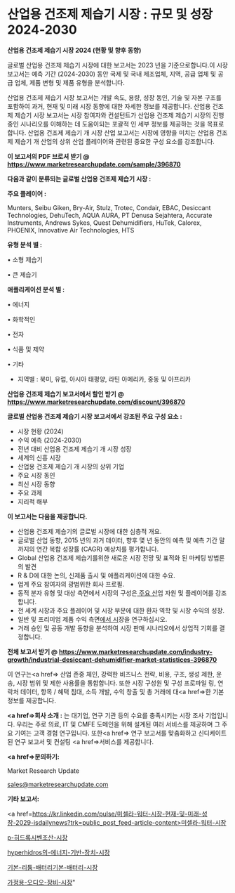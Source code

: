# 산업용 건조제 제습기 시장 : 규모 및 성장 2024-2030

<strong>산업용 건조제 제습기 시장 2024 (현황 및 향후 동향)</strong>

글로벌 산업용 건조제 제습기 시장에 대한 보고서는 2023 년을 기준으로합니다.이 시장 보고서는 예측 기간 (2024-2030) 동안 국제 및 국내 제조업체, 지역, 공급 업체 및 공급 업체, 제품 변형 및 제품 유형을 분석합니다.

산업용 건조제 제습기 시장 보고서는 개발 속도, 용량, 성장 동인, 기술 및 자본 구조를 포함하여 과거, 현재 및 미래 시장 동향에 대한 자세한 정보를 제공합니다. 산업용 건조제 제습기 시장 보고서는 시장 참여자와 컨설턴트가 산업용 건조제 제습기 시장의 진행중인 시나리오를 이해하는 데 도움이되는 포괄적 인 세부 정보를 제공하는 것을 목표로합니다. 산업용 건조제 제습기 개 시장 산업 보고서는 시장에 영향을 미치는 산업용 건조제 제습기 개 산업의 상위 산업 플레이어와 관련된 중요한 구성 요소를 강조합니다.



<strong>이 보고서의 PDF 브로셔 받기 @ <a href=https://www.marketresearchupdate.com/sample/396870>https://www.marketresearchupdate.com/sample/396870</a></strong>



<strong>다음과 같이 분류되는 글로벌 산업용 건조제 제습기 시장 :</strong>



<strong>주요 플레이어 :</strong>

Munters, Seibu Giken, Bry-Air, Stulz, Trotec, Condair, EBAC, Desiccant Technologies, DehuTech, AQUA AURA, PT Denusa Sejahtera, Accurate Instruments, Andrews Sykes, Quest Dehumidifiers, HuTek, Calorex, PHOENIX, Innovative Air Technologies, HTS



<strong>유형 분석 별 :</strong>

• 소형 제습기

• 큰 제습기



<strong>애플리케이션 분석 별 :</strong>

• 에너지

• 화학적인

• 전자

• 식품 및 제약

• 기타

<ul>
  <li>지역별 : 북미, 유럽, 아시아 태평양, 라틴 아메리카, 중동 및 아프리카</li>
</ul>


<strong>산업용 건조제 제습기 보고서에서 할인 받기 @ <a href=https://www.marketresearchupdate.com/discount/396870>https://www.marketresearchupdate.com/discount/396870</a></strong>



<strong>글로벌 산업용 건조제 제습기 시장 보고서에서 강조된 주요 구성 요소 :</strong>
<ul>
  <li>시장 현황 (2024)</li>
  <li>수익 예측 (2024-2030)</li>
  <li>전년 대비 산업용 건조제 제습기 개 시장 성장</li>
  <li>세계의 신흥 시장</li>
  <li>산업용 건조제 제습기 개 시장의 상위 기업</li>
  <li>주요 시장 동인</li>
  <li>최신 시장 동향</li>
  <li>주요 과제</li>
  <li>지리적 해부</li>
</ul>


<strong>이 보고서는 다음을 제공합니다.</strong>
<ul>
  <li>산업용 건조제 제습기의 글로벌 시장에 대한 심층적 개요.</li>
  <li>글로벌 산업 동향, 2015 년의 과거 데이터, 향후 몇 년 동안의 예측 및 예측 기간 말까지의 연간 복합 성장률 (CAGR) 예상치를 평가합니다.</li>
  <li>Global 산업용 건조제 제습기를위한 새로운 시장 전망 및 표적화 된 마케팅 방법론의 발견</li>
  <li>R &amp; D에 대한 논의, 신제품 출시 및 애플리케이션에 대한 수요.</li>
  <li>업계 주요 참여자의 광범위한 회사 프로필.</li>
  <li>동적 분자 유형 및 대상 측면에서 시장의 구성은<a href=> 주요 산</a>업 자원 및 플레이어를 강조합니다.</li>
  <li>전 세계 시장과 주요 플레이어 및 시장 부문에 대한 환자 역학 및 시장 수익의 성장.</li>
  <li>일반 및 프리미엄 제품 수익 측면<a href=>에서 시</a>장을 연구하십시오.</li>
  <li>거래 승인 및 공동 개발 동향을 분석하여 시장 판매 시나리오에서 상업적 기회를 결정합니다.</li>
</ul>



<strong>전체 보고서 받기 @ <a href=https://www.marketresearchupdate.com/industry-growth/industrial-desiccant-dehumidifier-market-statistices-396870>https://www.marketresearchupdate.com/industry-growth/industrial-desiccant-dehumidifier-market-statistices-396870</a></strong>

이 연구는<a href=> 산업 존중</a> 체인, 강력한 비즈니스 전략, 비용, 구조, 생성 제한, 운송, 시장 범위 및 제한 사용률을 통합합니다. 또한 시장 구성원 및 구성 프로파일 링, 연락처 데이터, 항목 / 혜택 침대, 소득 개발, 수익 창출 및 총 거래에 대<a href=>한 기본 </a>정보를 제공합니다.



<strong><a href=>회사 소</a>개 :</strong>
는 대기업, 연구 기관 등의 수요를 충족시키는 시장 조사 기업입니다. 우리는 주로 의료, IT 및 CMFE 도메인을 위해 설계된 여러 서비스를 제공하며 그 주요 기여는 고객 경험 연구입니다. 또한<a href=> 연구 보</a>고서를 맞춤화하고 신디케이트 된 연구 보고서 및 컨설팅 <a href=>서비스</a>를 제공합니다.



<strong><a href=>문의하기:</a></strong>

Market Research Update

sales@marketresearchupdate.com



<strong>기타 보고서:</strong>

<a href=https://kr.linkedin.com/pulse/미셀라-워터-시장-현재-및-미래-성장-2029-isdailynews?trk=public_post_feed-article-content>미셀라-워터-시장</a>

<a href=https://www.linkedin.com/pulse/p-히드록시벤조산-시장-경쟁-분석-및-성장-잠재력-2029-survey-spotlight-pro-24-analysis/>p-히드록시벤조산-시장</a>

<a href=https://www.linkedin.com/pulse/hyperhidros의-에너지-기반-장치-시장-진입-전략-및-위험-uuywc/>hyperhidros의-에너지-기반-장치-시장</a>

<a href=https://www.linkedin.com/pulse/기본-리튬-배터리기본-배터리-시장-규모-및-성장-2023-analytics-avenue-adventures-24-ana-eouuf/>기본-리튬-배터리기본-배터리-시장</a>

<a href=https://www.linkedin.com/pulse/가정용-오디오-장비-시장-세분화-연구-및-목표-고객2030년-phvqc/>가정용-오디오-장비-시장</a>"
